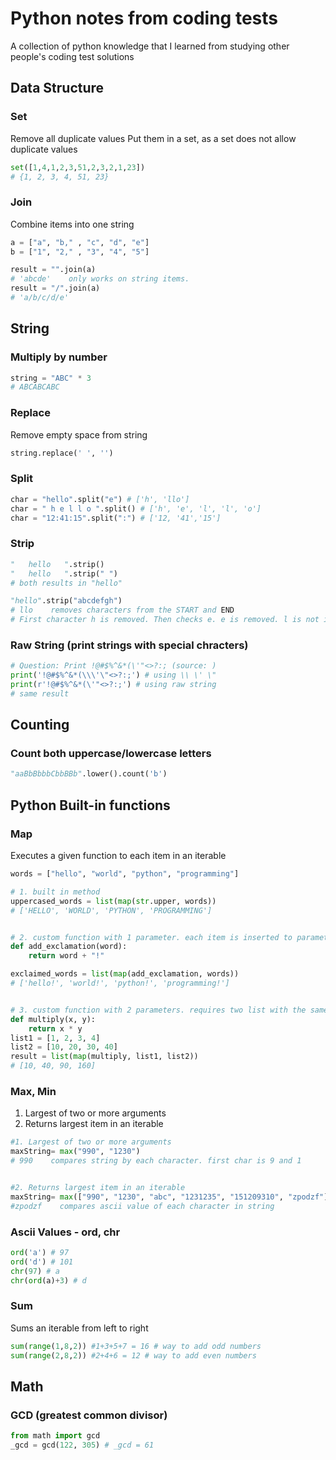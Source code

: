 # Python notes from coding tests
A collection of python knowledge that I learned from studying other people's coding test solutions


## Data Structure
### Set 
Remove all duplicate values
Put them in a set, as a set does not allow duplicate values
```python
set([1,4,1,2,3,51,2,3,2,1,23])
# {1, 2, 3, 4, 51, 23}
```

### Join
Combine items into one string
```python
a = ["a", "b," , "c", "d", "e"]
b = ["1", "2," , "3", "4", "5"]

result = "".join(a)
# 'abcde'    only works on string items. 
result = "/".join(a)
# 'a/b/c/d/e'
```

## String

### Multiply by number
```python
string = "ABC" * 3
# ABCABCABC
```

### Replace
Remove empty space from string
```python
string.replace(' ', '')
```


### Split
```python
char = "hello".split("e") # ['h', 'llo']
char = " h e l l o ".split() # ['h', 'e', 'l', 'l', 'o']
char = "12:41:15".split(":") # ['12, '41','15']

```
### Strip
```python
"   hello   ".strip()
"   hello   ".strip(" ")
# both results in "hello"

"hello".strip("abcdefgh")
# llo    removes characters from the START and END
# First character h is removed. Then checks e. e is removed. l is not included so checks the end of the string, which is o. o is not included so strip is finished 
```

### Raw String (print strings with special chracters)
```python
# Question: Print !@#$%^&*(\'"<>?:; (source: )
print('!@#$%^&*(\\\'\"<>?:;') # using \\ \' \"
print(r'!@#$%^&*(\'"<>?:;') # using raw string
# same result 
```

## Counting 
### Count both uppercase/lowercase letters
```python
"aaBbBbbbCbbBBb".lower().count('b')
```

## Python Built-in functions
### Map
Executes a given function to each item in an iterable
```python
words = ["hello", "world", "python", "programming"]

# 1. built in method
uppercased_words = list(map(str.upper, words))
# ['HELLO', 'WORLD', 'PYTHON', 'PROGRAMMING']


# 2. custom function with 1 parameter. each item is inserted to parameter
def add_exclamation(word):
    return word + "!"

exclaimed_words = list(map(add_exclamation, words))
# ['hello!', 'world!', 'python!', 'programming!']


# 3. custom function with 2 parameters. requires two list with the same length
def multiply(x, y):
    return x * y
list1 = [1, 2, 3, 4]
list2 = [10, 20, 30, 40]
result = list(map(multiply, list1, list2))
# [10, 40, 90, 160]

```

### Max, Min
1. Largest of two or more arguments
2. Returns largest item in an iterable

```python
#1. Largest of two or more arguments
maxString= max("990", "1230")
# 990    compares string by each character. first char is 9 and 1


#2. Returns largest item in an iterable
maxString= max(["990", "1230", "abc", "1231235", "151209310", "zpodzf"])
#zpodzf    compares ascii value of each character in string
```

### Ascii Values - ord, chr
```python
ord('a') # 97
ord('d') # 101
chr(97) # a
chr(ord(a)+3) # d  
```

### Sum
Sums an iterable from left to right
```python
sum(range(1,8,2)) #1+3+5+7 = 16 # way to add odd numbers
sum(range(2,8,2)) #2+4+6 = 12 # way to add even numbers
```

## Math

### GCD (greatest common divisor)
```python
from math import gcd
_gcd = gcd(122, 305) # _gcd = 61
```